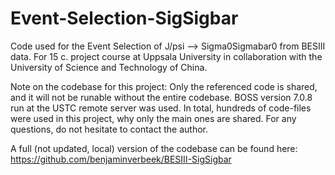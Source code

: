 # Event-Selection-SigSigbar
Code used for the Event Selection of J/psi --> Sigma0Sigmabar0 from BESIII data. For 15 c. project course at Uppsala University in collaboration with the University of Science and Technology of China.

Note on the codebase for this project: Only the referenced code is shared, and it will not be runable without the entire codebase. BOSS version 7.0.8 run at the USTC remote server was used. In total, hundreds of code-files were used in this project, why only the main ones are shared. For any questions, do not hesitate to contact the author.

A full (not updated, local) version of the codebase can be found here: https://github.com/benjaminverbeek/BESIII-SigSigbar
